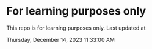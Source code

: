 # For learning purposes only
This repo is for learning purposes only.
Last updated at

Thursday, December 14, 2023 11:33:00 AM

